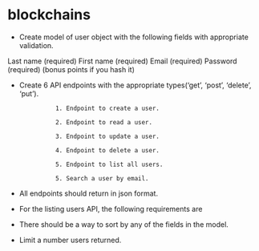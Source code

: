 # blockchains

- Create model of user object with the following fields with appropriate validation.

Last name (required)
First name (required)
Email (required)
Password (required) (bonus points if you hash it)

- Create 6 API endpoints with the appropriate types(‘get’, ‘post’, ‘delete’, ‘put’).

                1. Endpoint to create a user.

                2. Endpoint to read a user.

                3. Endpoint to update a user.

                4. Endpoint to delete a user.

                5. Endpoint to list all users.

                5. Search a user by email.

 

- All endpoints should return in json format.

 

- For the listing users API, the following requirements are

- There should be a way to sort by any of the fields in the model.

- Limit a number users returned.
